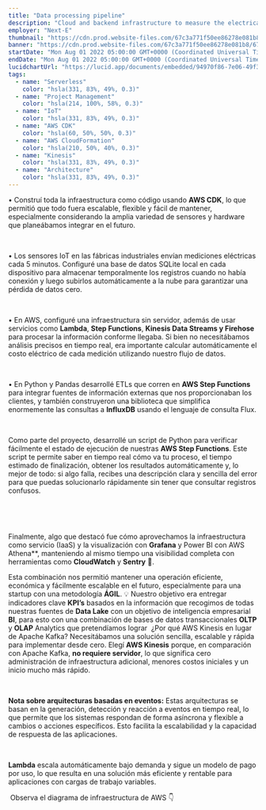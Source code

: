 ```yaml
---
title: "Data processing pipeline"
description: "Cloud and backend infrastructure to measure the electrical usage and cost of industrial factories through IoT electrical sensors"
employer: "Next-E"
thumbnail: "https://cdn.prod.website-files.com/67c3a771f50ee86278e081b8/67d92240da86c17b3a696589_67ce272c8f2c435d49843740_nextethumbnail3.gif"
banner: "https://cdn.prod.website-files.com/67c3a771f50ee86278e081b8/67cbf29308ea1ae1f6dc483e_67cb925d445935b57d5f7800_photo-1461088945293-0c17689e48ac.jpeg"
startDate: "Mon Aug 01 2022 05:00:00 GMT+0000 (Coordinated Universal Time)"
endDate: "Mon Aug 01 2022 05:00:00 GMT+0000 (Coordinated Universal Time)"
lucidchartUrl: "https://lucid.app/documents/embedded/94970f86-7e06-49f3-a315-5112b722191f"
tags:
  - name: "Serverless"
    color: "hsla(331, 83%, 49%, 0.3)"
  - name: "Project Management"
    color: "hsla(214, 100%, 58%, 0.3)"
  - name: "IoT"
    color: "hsla(331, 83%, 49%, 0.3)"
  - name: "AWS CDK"
    color: "hsla(60, 50%, 50%, 0.3)"
  - name: "AWS CloudFormation"
    color: "hsla(210, 50%, 40%, 0.3)"
  - name: "Kinesis"
    color: "hsla(331, 83%, 49%, 0.3)"
  - name: "Architecture"
    color: "hsla(331, 83%, 49%, 0.3)"
---
```


• Construí toda la infraestructura como código usando **AWS CDK**, lo que permitió que todo fuera escalable, flexible y fácil de mantener, especialmente considerando la amplia variedad de sensores y hardware que planeábamos integrar en el futuro.

‍

• Los sensores IoT en las fábricas industriales envían mediciones eléctricas cada 5 minutos. Configuré una base de datos SQLite local en cada dispositivo para almacenar temporalmente los registros cuando no había conexión y luego subirlos automáticamente a la nube para garantizar una pérdida de datos cero.

‍

• En AWS, configuré una infraestructura sin servidor, además de usar servicios como **Lambda**, **Step Functions**, **Kinesis Data Streams y Firehose** para procesar la información conforme llegaba. Si bien no necesitábamos análisis precisos en tiempo real, era importante calcular automáticamente el costo eléctrico de cada medición utilizando nuestro flujo de datos.

‍

• En Python y Pandas desarrollé ETLs que corren en **AWS Step Functions** para integrar fuentes de información externas que nos proporcionaban los clientes, y también construyeron una biblioteca que simplifica enormemente las consultas a **InfluxDB** usando el lenguaje de consulta Flux.

‍

Como parte del proyecto, desarrollé un script de Python para verificar fácilmente el estado de ejecución de nuestras **AWS Step Functions**. Este script te permite saber en tiempo real cómo va tu proceso, el tiempo estimado de finalización, obtener los resultados automáticamente y, lo mejor de todo: si algo falla, recibes una descripción clara y sencilla del error para que puedas solucionarlo rápidamente sin tener que consultar registros confusos.

‍

‍

Finalmente, algo que destacó fue cómo aprovechamos la infraestructura como servicio (IaaS) y la visualización con **Grafana** y Power BI con AWS Athena**, manteniendo al mismo tiempo una visibilidad completa con herramientas como **CloudWatch** y **Sentry** 🔎. 

Esta combinación nos permitió mantener una operación eficiente, económica y fácilmente escalable en el futuro, especialmente para una startup con una metodología **ÁGIL**.‍
💡 Nuestro objetivo era entregar indicadores clave **KPI’s** basados ​​en la información que recogimos de todas nuestras fuentes de **Data Lake** con un objetivo de inteligencia empresarial **BI**, para esto con una combinación de bases de datos transaccionales **OLTP** y **OLAP** Analytics que pretendíamos lograr
‍
¿Por qué AWS Kinesis en lugar de Apache Kafka?
Necesitábamos una solución sencilla, escalable y rápida para implementar desde cero. Elegí **AWS Kinesis** porque, en comparación con Apache Kafka, **no requiere servidor**, lo que significa cero administración de infraestructura adicional, menores costos iniciales y un inicio mucho más rápido.

‍

**Nota sobre arquitecturas basadas en eventos:** Estas arquitecturas se basan en la generación, detección y reacción a eventos en tiempo real, lo que permite que los sistemas respondan de forma asíncrona y flexible a cambios o acciones específicos. Esto facilita la escalabilidad y la capacidad de respuesta de las aplicaciones.

‍

**Lambda** escala automáticamente bajo demanda y sigue un modelo de pago por uso, lo que resulta en una solución más eficiente y rentable para aplicaciones con cargas de trabajo variables.

‍
Observa el diagrama de infraestructura de AWS 👇
